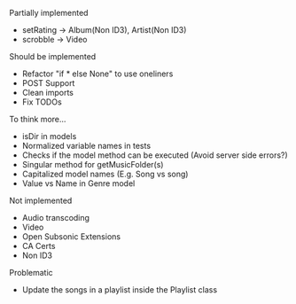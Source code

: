 Partially implemented

- setRating -> Album(Non ID3), Artist(Non ID3)
- scrobble -> Video

Should be implemented

- Refactor "if \* else None" to use oneliners
- POST Support
- Clean imports
- Fix TODOs

To think more...

- isDir in models
- Normalized variable names in tests
- Checks if the model method can be executed (Avoid server side errors?)
- Singular method for getMusicFolder(s)
- Capitalized model names (E.g. Song vs song)
- Value vs Name in Genre model

Not implemented

- Audio transcoding
- Video
- Open Subsonic Extensions
- CA Certs
- Non ID3

Problematic

- Update the songs in a playlist inside the Playlist class
